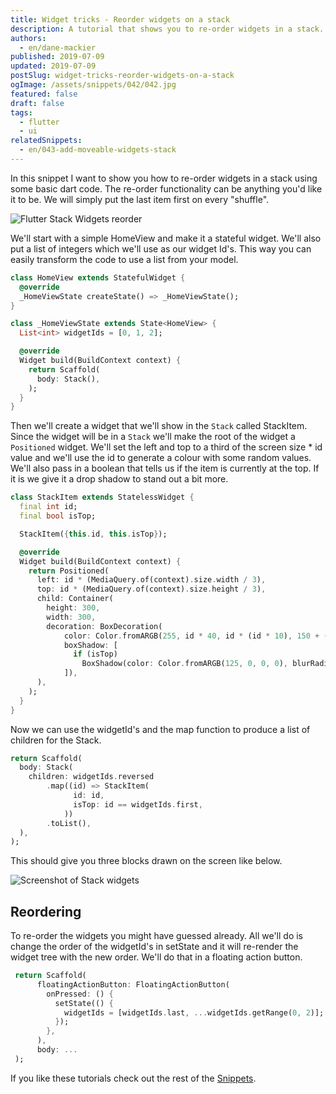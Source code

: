 ```yaml
---
title: Widget tricks - Reorder widgets on a stack
description: A tutorial that shows you to re-order widgets in a stack.
authors:
  - en/dane-mackier
published: 2019-07-09
updated: 2019-07-09
postSlug: widget-tricks-reorder-widgets-on-a-stack
ogImage: /assets/snippets/042/042.jpg
featured: false
draft: false
tags:
  - flutter
  - ui
relatedSnippets:
  - en/043-add-moveable-widgets-stack
---
```


In this snippet I want to show you how to re-order widgets in a stack using some basic dart code. The re-order functionality can be anything you'd like it to be. We will simply put the last item first on every "shuffle".

![Flutter Stack Widgets reorder](/assets/snippets/042/reorder-example.gif)

We'll start with a simple HomeView and make it a stateful widget. We'll also put a list of integers which we'll use as our widget Id's. This way you can easily transform the code to use a list from your model.

```dart
class HomeView extends StatefulWidget {
  @override
  _HomeViewState createState() => _HomeViewState();
}

class _HomeViewState extends State<HomeView> {
  List<int> widgetIds = [0, 1, 2];

  @override
  Widget build(BuildContext context) {
    return Scaffold(
      body: Stack(),
    );
  }
}
```

Then we'll create a widget that we'll show in the `Stack` called StackItem. Since the widget will be in a `Stack` we'll make the root of the widget a `Positioned` widget. We'll set the left and top to a third of the screen size \* id value and we'll use the id to generate a colour with some random values. We'll also pass in a boolean that tells us if the item is currently at the top. If it is we give it a drop shadow to stand out a bit more.

```dart
class StackItem extends StatelessWidget {
  final int id;
  final bool isTop;

  StackItem({this.id, this.isTop});

  @override
  Widget build(BuildContext context) {
    return Positioned(
      left: id * (MediaQuery.of(context).size.width / 3),
      top: id * (MediaQuery.of(context).size.height / 3),
      child: Container(
        height: 300,
        width: 300,
        decoration: BoxDecoration(
            color: Color.fromARGB(255, id * 40, id * (id * 10), 150 + (id * 3)),
            boxShadow: [
              if (isTop)
                BoxShadow(color: Color.fromARGB(125, 0, 0, 0), blurRadius: 16)
            ]),
      ),
    );
  }
}
```

Now we can use the widgetId's and the map function to produce a list of children for the Stack.

```dart
return Scaffold(
  body: Stack(
    children: widgetIds.reversed
        .map((id) => StackItem(
              id: id,
              isTop: id == widgetIds.first,
            ))
        .toList(),
  ),
);
```

This should give you three blocks drawn on the screen like below.

![Screenshot of Stack widgets](/assets/snippets/042/screenshot.jpg)

## Reordering

To re-order the widgets you might have guessed already. All we'll do is change the order of the widgetId's in setState and it will re-render the widget tree with the new order. We'll do that in a floating action button.

```dart
 return Scaffold(
      floatingActionButton: FloatingActionButton(
        onPressed: () {
          setState(() {
            widgetIds = [widgetIds.last, ...widgetIds.getRange(0, 2)];
          });
        },
      ),
      body: ...
 );
```

If you like these tutorials check out the rest of the [Snippets](/snippets).

